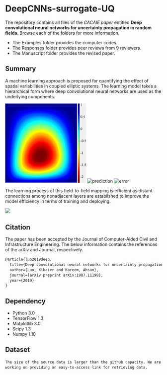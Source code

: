 # DeepCNNs-surrogate-UQ
The repository contains all files of the *CACAIE paper* entitled **Deep convolutional neural networks for uncertainty propagation in random fields**. Browse each of the folders for more information.
* The Examples folder provides the computer codes.
* The Responses folder provides peer reviews from 9 reviewers.
* The Manuscript folder provides the revised paper.

## Summary
A machine learning approach is proposed for quantifying the effect of spatial variabilities in coupled elliptic systems. The learning model takes a hierarchical form where deep convolutional neural networks are used as the underlying components.

<p><img src="Images/truth.png" width="260" title="ground truth"> <img src="Images/prediction.gif" width="270" title="prediction"> <img src="Images/error.gif" width="260" title="error"><p>

The learning process of this field-to-field mapping is efficient as distant connections among nonadjacent layers are established to improve the model efficiency in terms of training and deploying.

<p><img src="Images/optimization.gif" width="700"><p>

## Citation
The paper has been accepted by the Journal of Computer-Aided Civil and Infrastructure Engineering. The below information contains the references of the arXiv and Journal, respectively. 

```latex
@article{luo2019deep,
  title={Deep convolutional neural networks for uncertainty propagation in random fields},
  author={Luo, Xihaier and Kareem, Ahsan},
  journal={arXiv preprint arXiv:1907.11198},
  year={2019}
}
```


## Dependency
* Python 3.0
* TensorFlow 1.3
* Matplotlib 3.0
* Scipy 1.3
* Numpy 1.10

## Dataset
`
The size of the source data is larger than the github capacity. We are working on providing an easy-to-access link for retrieving data.
`
